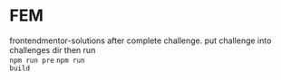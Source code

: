 # FEM
frontendmentor-solutions
after complete challenge. put challenge into challenges dir then run <br>
<code>npm run pre</code>
<code>npm run build</code>
